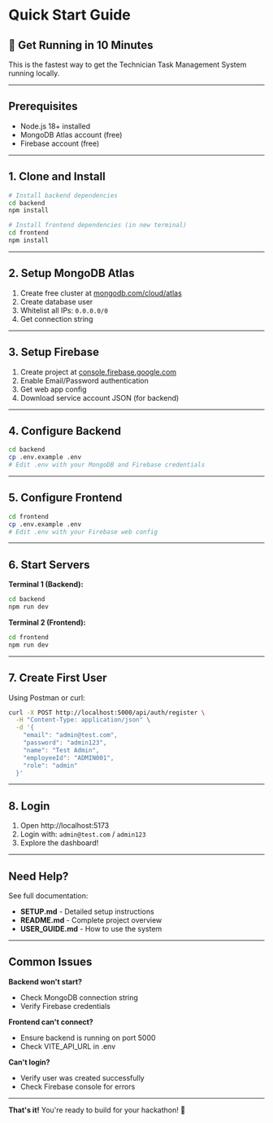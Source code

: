 # Quick Start Guide

## 🚀 Get Running in 10 Minutes

This is the fastest way to get the Technician Task Management System running locally.

---

## Prerequisites

- Node.js 18+ installed
- MongoDB Atlas account (free)
- Firebase account (free)

---

## 1. Clone and Install

```bash
# Install backend dependencies
cd backend
npm install

# Install frontend dependencies (in new terminal)
cd frontend
npm install
```

---

## 2. Setup MongoDB Atlas

1. Create free cluster at [mongodb.com/cloud/atlas](https://mongodb.com/cloud/atlas)
2. Create database user
3. Whitelist all IPs: `0.0.0.0/0`
4. Get connection string

---

## 3. Setup Firebase

1. Create project at [console.firebase.google.com](https://console.firebase.google.com)
2. Enable Email/Password authentication
3. Get web app config
4. Download service account JSON (for backend)

---

## 4. Configure Backend

```bash
cd backend
cp .env.example .env
# Edit .env with your MongoDB and Firebase credentials
```

---

## 5. Configure Frontend

```bash
cd frontend
cp .env.example .env
# Edit .env with your Firebase web config
```

---

## 6. Start Servers

**Terminal 1 (Backend):**
```bash
cd backend
npm run dev
```

**Terminal 2 (Frontend):**
```bash
cd frontend
npm run dev
```

---

## 7. Create First User

Using Postman or curl:

```bash
curl -X POST http://localhost:5000/api/auth/register \
  -H "Content-Type: application/json" \
  -d '{
    "email": "admin@test.com",
    "password": "admin123",
    "name": "Test Admin",
    "employeeId": "ADMIN001",
    "role": "admin"
  }'
```

---

## 8. Login

1. Open http://localhost:5173
2. Login with: `admin@test.com` / `admin123`
3. Explore the dashboard!

---

## Need Help?

See full documentation:
- **SETUP.md** - Detailed setup instructions
- **README.md** - Complete project overview
- **USER_GUIDE.md** - How to use the system

---

## Common Issues

**Backend won't start?**
- Check MongoDB connection string
- Verify Firebase credentials

**Frontend can't connect?**
- Ensure backend is running on port 5000
- Check VITE_API_URL in .env

**Can't login?**
- Verify user was created successfully
- Check Firebase console for errors

---

**That's it!** You're ready to build for your hackathon! 🎉
